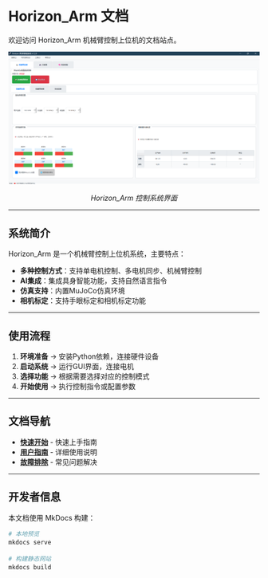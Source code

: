 # Horizon_Arm 文档

欢迎访问 Horizon_Arm 机械臂控制上位机的文档站点。

<div align="center">
  <img src="images/3.png" alt="Horizon_Arm系统界面" width="800">
  <p><em>Horizon_Arm 控制系统界面</em></p>
</div>

---

## 系统简介

Horizon_Arm 是一个机械臂控制上位机系统，主要特点：

- **多种控制方式**：支持单电机控制、多电机同步、机械臂控制
- **AI集成**：集成具身智能功能，支持自然语言指令
- **仿真支持**：内置MuJoCo仿真环境
- **相机标定**：支持手眼标定和相机标定功能

---

## 使用流程

1. **环境准备** → 安装Python依赖，连接硬件设备
2. **启动系统** → 运行GUI界面，连接电机
3. **选择功能** → 根据需要选择对应的控制模式
4. **开始使用** → 执行控制指令或配置参数

---

## 文档导航

- **[快速开始](quick-start.md)** - 快速上手指南
- **[用户指南](user_guide.md)** - 详细使用说明
- **[故障排除](troubleshooting.md)** - 常见问题解决

---

## 开发者信息

本文档使用 MkDocs 构建：

```bash
# 本地预览
mkdocs serve

# 构建静态网站
mkdocs build
```